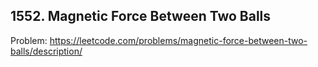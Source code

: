 ## 1552. Magnetic Force Between Two Balls

Problem: https://leetcode.com/problems/magnetic-force-between-two-balls/description/
